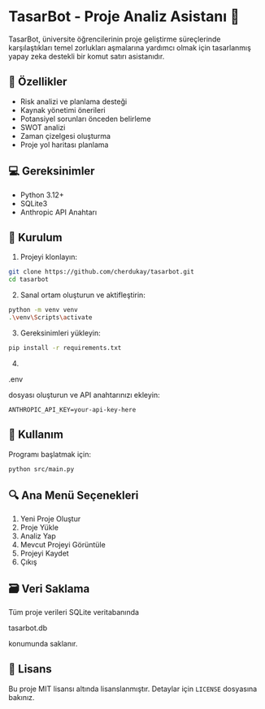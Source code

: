 # TasarBot - Proje Analiz Asistanı 🤖

TasarBot, üniversite öğrencilerinin proje geliştirme süreçlerinde karşılaştıkları temel zorlukları aşmalarına yardımcı olmak için tasarlanmış yapay zeka destekli bir komut satırı asistanıdır.

## 🌟 Özellikler

- Risk analizi ve planlama desteği
- Kaynak yönetimi önerileri
- Potansiyel sorunları önceden belirleme
- SWOT analizi
- Zaman çizelgesi oluşturma
- Proje yol haritası planlama

## 💻 Gereksinimler

- Python 3.12+
- SQLite3
- Anthropic API Anahtarı

## 🚀 Kurulum

1. Projeyi klonlayın:
```bash
git clone https://github.com/cherdukay/tasarbot.git
cd tasarbot
```

2. Sanal ortam oluşturun ve aktifleştirin:
```bash
python -m venv venv
.\venv\Scripts\activate
```

3. Gereksinimleri yükleyin:
```bash
pip install -r requirements.txt
```

4. 

.env

 dosyası oluşturun ve API anahtarınızı ekleyin:
```
ANTHROPIC_API_KEY=your-api-key-here
```

## 📘 Kullanım

Programı başlatmak için:
```bash
python src/main.py
```

## 🔍 Ana Menü Seçenekleri

1. Yeni Proje Oluştur
2. Proje Yükle
3. Analiz Yap
4. Mevcut Projeyi Görüntüle
5. Projeyi Kaydet
6. Çıkış

## 🗃️ Veri Saklama

Tüm proje verileri SQLite veritabanında 

tasarbot.db

 konumunda saklanır.

## 📝 Lisans

Bu proje MIT lisansı altında lisanslanmıştır. Detaylar için `LICENSE` dosyasına bakınız.